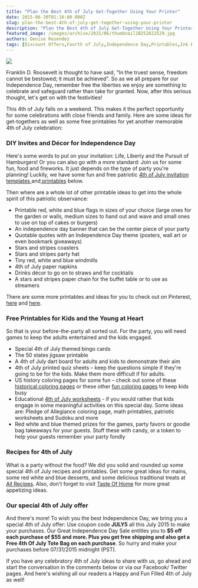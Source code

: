 ```yaml
---
title: "Plan the Best 4th of July Get-Together Using Your Printer"
date: 2015-06-30T01:16:00.000Z
slug: plan-the-best-4th-of-july-get-together-using-your-printer
description: "Plan the Best 4th of July Get-Together Using Your Printer"
featured_image: /images/archive/2015/06/thumbnail2B252822529.jpg
authors: Denise Resendez
tags: [Discount Offers,Fourth of July,Independence Day,Printables,Ink &amp; Toner,DIY]
---
```


[![](/blog/images/july-4th-banner.jpg)](/blog/images/july-4th-banner.jpg)

Franklin D. Roosevelt is thought to have said, "In the truest sense, freedom cannot be bestowed; it must be achieved". So as we all prepare for our Independence Day, remember free the liberties we enjoy are something to celebrate and safeguard rather than take for granted. Now, after this serious thought, let's get on with the festivities!

This 4th of July falls on a weekend. This makes it the perfect opportunity for some celebrations with close friends and family. Here are some ideas for get-togethers as well as some free printables for yet another memorable 4th of July celebration:

### 

### DIY Invites and Décor for Independence Day

Here's some words to put on your invitation: Life, Liberty and the Pursuit of Hamburgers! Or you can also go with a more standard: Join us for some fun, food and fireworks. It just depends on the type of party you're planning! Luckily, we have some fun and free patriotic [4th of July invitation templates ](https://www.greetingsisland.com/invitations/holidays/4th-of-july)and[ printables](https://www.hooverwebdesign.com/4th-of-july-free-printable-invitations.html) below.

Then where are a whole lot of other printable ideas to get into the whole spirit of this patriotic observance:

* Printable red, white and blue flags in sizes of your choice (large ones for the garden or walls, medium sizes to hand out and wave and small ones to use on top of cakes or burgers)
* An independence day banner that can be the center piece of your party
* Quotable quotes with an Independence Day theme (posters, wall art or even bookmark giveaways)
* Stars and stripes coasters
* Stars and stripes party hat
* Tiny red, white and blue windmills
* 4th of July paper napkins
* Drinks décor to go on to straws and for cocktails
* A stars and stripes paper chain for the buffet table or to use as streamers

There are some more printables and ideas for you to check out on Pinterest, [here](https://in.pinterest.com/katibug/memorial-day-fourth-of-july/) and [here](https://www.pinterest.com/ThePartyTeacher/free-printables-4th-of-july/). 

### 

### Free Printables for Kids and the Young at Heart 

So that is your before-the-party all sorted out. For the party, you will need games to keep the adults entertained and the kids engaged. 

* Special 4th of July themed bingo cards
* The 50 states jigsaw printable
* A 4th of July dart board for adults and kids to demonstrate their aim
* 4th of July printed quiz sheets – keep the questions simple if they're going to be for the kids. Make them more difficult if for adults.
* US history coloring pages for some fun – check out some of these [historical coloring pages](https://www.activityvillage.co.uk/us-history-colouring-pages) or these other [fun coloring pages](https://www.mes-english.com/coloring/fourthofjuly.php) to keep kids busy
* Educational [4th of July worksheets](https://www.education.com/worksheets/fourth-of-july/) \- if you would rather that kids engage in some meaningful activities on this special day. Some ideas are: Pledge of Allegiance coloring page, math printables, patriotic worksheets and Sudoku and more
* Red white and blue themed prizes for the games, party favors or goodie bag takeaways for your guests. Stuff these with candy, or a token to help your guests remember your party fondly

### Recipes for 4th of July

What is a party without the food? We did you solid and rounded up some special 4th of July recipes and printables. Get some great ideas for mains, some red white and blue desserts, and some delicious traditional treats at [All Recipes](https://www.allrecipes.com). Also, don't forget to visit [Taste Of Home](https://www.tasteofhome.com) for more great appetizing ideas. 

### Our special 4th of July offer

And there's more! To wish you the best Independence Day, we bring you a special 4th of July offer: Use coupon code **JULY5** all this July 2015 to make your purchases. Our Great Independence Day Sale entitles you to **$5 off each purchase of $55 and more. Plus you get free shipping and also get a Free 4th Of July Tote Bag on each purchase**. So hurry and make your purchases before 07/31/2015 midnight (PST). 

If you have any celebratory 4th of July ideas to share with us, go ahead and start the conversation in the comments below or via our Facebook/ Twitter pages. And here's wishing all our readers a Happy and Fun Filled 4th of July as well!